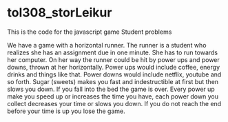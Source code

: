 # tol308_storLeikur

This is the code for the javascript game Student problems

We have a game with a horizontal runner.  The runner is a student who realizes she has an assignment due in one minute. She has to run towards her computer. On her way the runner could be hit by power ups and power downs, thrown at her horizontally. Power ups would include coffee, energy drinks and things like that. Power downs would include netflix, youtube and so forth. Sugar (sweets) makes you fast and indestructible at first but then slows you down. If you fall into the bed the game is over. Every power up make you speed up or increases the time you have, each power down you collect decreases your time or slows you down. If you do not reach the end before your time is up you lose the game.
